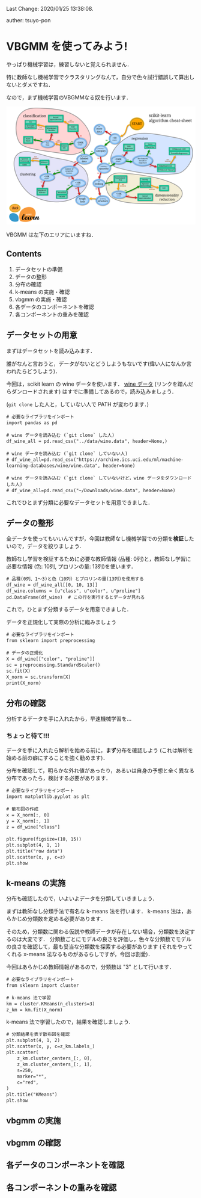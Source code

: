 Last Change: 2020/01/25 13:38:08.

auther: tsuyo-pon

# VBGMM を使ってみよう!
やっぱり機械学習は，練習しないと覚えられません．

特に教師なし機械学習でクラスタリングなんて，自分で色々試行錯誤して算出しないとダメですね．

なので，まず機械学習のVBGMMなる奴を行います．

![sklearn_cheat_sheet](../image/sklearn_cheat_sheet.png "scikitleanが出している写真だと思いますが，ホームページから見つけられませんでした．")


VBGMM は左下のエリアにいますね．

## Contents
1. データセットの準備
1. データの整形
1. 分布の確認
1. k-means の実施・確認
1. vbgmm の実施・確認
1. 各データのコンポーネントを確認
1. 各コンポーネントの重みを確認

## データセットの用意
[]({{{)
まずはデータセットを読み込みます．

誰がなんと言おうと，データがないとどうしようもないです(偉い人になんか言われたらどうしよう)．

今回は，scikit learn の wine データを使います．
[wine データ](https://archive.ics.uci.edu/ml/machine-learning-databases/wine/wine.data) (リンクを踏んだらダンロードされます) はすでに準備してあるので，読み込みましょう．

(`git clone` した人と，していない人で PATH が変わります．)
```
# 必要なライブラリをインポート
import pandas as pd

# wine データを読み込む (`git clone` した人)
df_wine_all = pd.read_csv("../data/wine.data", header=None,)

# wine データを読み込む (`git clone` していない人)
# df_wine_all=pd.read_csv("https://archive.ics.uci.edu/ml/machine-learning-databases/wine/wine.data", header=None)

# wine データを読み込む (`git clone` していないけど，wine データをダウンロードした人)
# df_wine_all=pd.read_csv("~/Downloads/wine.data", header=None)
```

これでひとまず分類に必要なデータセットを用意できました．
[](}}})

## データの整形
[]({{{)
全データを使ってもいいんですが，今回は教師なし機械学習での分類を**検証**したいので，データを絞りましょう．

教師なし学習を検証するために必要な教師情報 (品種: 0列)と，教師なし学習に必要な情報 (色: 10列, プロリンの量: 13列)を使います．
```
# 品種(0列、1～3)と色（10列）とプロリンの量(13列)を使用する
df_wine = df_wine_all[[0, 10, 13]]
df_wine.columns = [u"class", u"color", u"proline"]
pd.DataFrame(df_wine)  # この行を実行するとデータが見れる
```

これで，ひとまず分類するデータを用意できました．

データを正規化して実際の分析に臨みましょう

```
# 必要なライブラリをインポート
from sklearn import preprocessing

# データの正規化
X = df_wine[["color", "proline"]]
sc = preprocessing.StandardScaler()
sc.fit(X)
X_norm = sc.transform(X)
print(X_norm)
```
[](}}})

## 分布の確認
[]({{{)
分析するデータを手に入れたから，早速機械学習を...

### ちょっと待て!!!

データを手に入れたら解析を始める前に，**まず**分布を確認しよう (これは解析を始める前の癖にすることを強く勧めます)．

分布を確認して，明らかな外れ値があったり，あるいは自身の予想と全く異なる分布であったら，検討する必要があります．

```
# 必要なライブラリをインポート
import matplotlib.pyplot as plt

# 散布図の作成
x = X_norm[:, 0]
y = X_norm[:, 1]
z = df_wine["class"]

plt.figure(figsize=(10, 15))
plt.subplot(4, 1, 1)
plt.title("row data")
plt.scatter(x, y, c=z)
plt.show
```
[](}}})

## k-means の実施
[]({{{)
分布も確認したので，いよいよデータを分類していきましょう．

まずは教師なし分類手法で有名な k-means 法を行います．
k-means 法は，あらかじめ分類数を定める必要があります．

そのため，分類数に関わる仮説や教師データが存在しない場合，分類数を決定するのは大変です．
分類数ごとにモデルの良さを評価し，色々な分類数でモデルの良さを確認して，最も妥当な分類数を探索する必要があります (それをやってくれる x-means 法なるものがあるらしですが，今回は割愛)．

今回はあらかじめ教師情報があるので，分類数は "3" として行います．

```
# 必要なライブラリをインポート
from sklearn import cluster

# k-means 法で学習
km = cluster.KMeans(n_clusters=3)
z_km = km.fit(X_norm)
```

k-means 法で学習したので，結果を確認しましょう．
```
# 分類結果を表す散布図を確認
plt.subplot(4, 1, 2)
plt.scatter(x, y, c=z_km.labels_)
plt.scatter(
    z_km.cluster_centers_[:, 0],
    z_km.cluster_centers_[:, 1],
    s=250,
    marker="*",
    c="red",
)
plt.title("KMeans")
plt.show
```

[](}}})

## vbgmm の実施
[]({{{)
[](}}})

## vbgmm の確認
[]({{{)
[](}}})

## 各データのコンポーネントを確認
[]({{{)
[](}}})

## 各コンポーネントの重みを確認
[]({{{)
[](}}})
